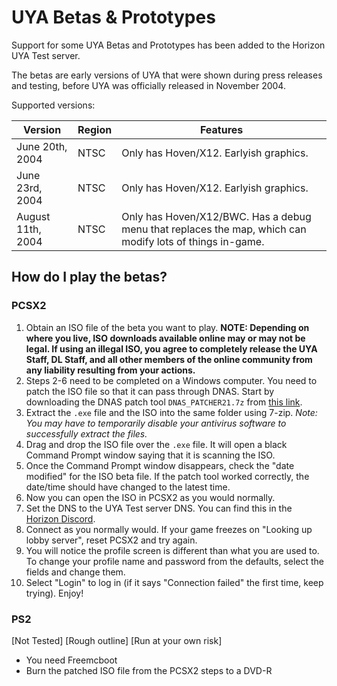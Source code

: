 # UYA Betas & Prototypes

Support for some UYA Betas and Prototypes has been added to the Horizon UYA Test server.

The betas are early versions of UYA that were shown during press releases and testing, before UYA was officially released in November 2004.

Supported versions:

| Version | Region | Features |
| ------------- | ------------- | ------------- |
| June 20th, 2004  | NTSC | Only has Hoven/X12. Earlyish graphics. |
| June 23rd, 2004  | NTSC | Only has Hoven/X12. Earlyish graphics. |
| August 11th, 2004  | NTSC | Only has Hoven/X12/BWC. Has a debug menu that replaces the map, which can modify lots of things in-game. |

## How do I play the betas?
### PCSX2
1. Obtain an ISO file of the beta you want to play. **NOTE: Depending on where you live, ISO downloads available online may or may not be legal. If using an illegal ISO, you agree to completely release the UYA Staff, DL Staff, and all other members of the online community from any liability resulting from your actions.**
2. Steps 2-6 need to be completed on a Windows computer. You need to patch the ISO file so that it can pass through DNAS. Start by downloading the DNAS patch tool `DNAS_PATCHER21.7z` from [this link](https://www.psx-place.com/threads/dnas-net-patcher.22813/).
3. Extract the `.exe` file and the ISO into the same folder using 7-zip. *Note: You may have to temporarily disable your antivirus software to successfully extract the files.*
4. Drag and drop the ISO file over the `.exe` file. It will open a black Command Prompt window saying that it is scanning the ISO.
5. Once the Command Prompt window disappears, check the "date modified" for the ISO beta file. If the patch tool worked correctly, the date/time should have changed to the latest time.
6. Now you can open the ISO in PCSX2 as you would normally.
7. Set the DNS to the UYA Test server DNS. You can find this in the [Horizon Discord](https://discord.gg/horizonps).
8. Connect as you normally would. If your game freezes on "Looking up lobby server", reset PCSX2 and try again.
9. You will notice the profile screen is different than what you are used to. To change your profile name and password from the defaults, select the fields and change them.
10. Select "Login" to log in (if it says "Connection failed" the first time, keep trying). Enjoy!

### PS2
[Not Tested] [Rough outline] [Run at your own risk]
- You need Freemcboot
- Burn the patched ISO file from the PCSX2 steps to a DVD-R
